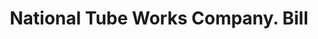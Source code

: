 ---
doi: 10.7916/D8BZ7J6R
date_other: '1880'
date_other_textual: 1880-1889
form: printed ephemera
genre:
- Invoices
name:
- National Tube Works Company
object_in_context_url: https://biggert.cul.columbia.edu/items/view/ave_biggert_01666
subject_hierarchical_geographic:
- New York, New York, United States
subject_name:
- National Tube Works Company
title: National Tube Works Company. Bill
sort_title: National Tube Works Company. Bill
call_number: ave_biggert_01666
coordinates:
- 40.71277777777778,-74.00583333333333
pid: ave_biggert_01666
identifiers: ave_biggert_01666
permalink: /biggert/ave_biggert_01666/
layout: iiif-image-page
---